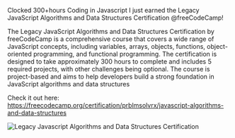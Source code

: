 Clocked 300+hours Coding in Javascript
I just earned the Legacy JavaScript Algorithms and Data Structures Certification
@freeCodeCamp!

The Legacy JavaScript Algorithms and Data Structures Certification by freeCodeCamp is a comprehensive course that covers a wide range of JavaScript concepts, including variables, arrays, objects, functions, object-oriented programming, and functional programming. The certification is designed to take approximately 300 hours to complete and includes 5 required projects, with other challenges being optional. The course is project-based and aims to help developers build a strong foundation in JavaScript algorithms and data structures


Check it out here: 
https://freecodecamp.org/certification/prblmsolvrx/javascript-algorithms-and-data-structures

![Legacy Javascript Algorithms and Data Structures Certification](https://github.com/prblmsolvrx/Legacy-Javascript-Algorithms-and-Data-Structures/assets/112321235/09f59257-9a2e-4b7d-a18f-55aa8415145a)
